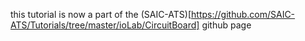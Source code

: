 this tutorial is now a part of the (SAIC-ATS)[https://github.com/SAIC-ATS/Tutorials/tree/master/ioLab/CircuitBoard] github page
